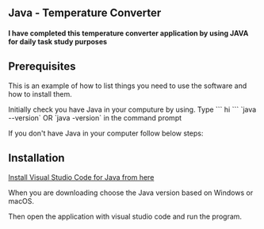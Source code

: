 <h2>Java - Temperature Converter</h2>

<h4>I have completed this temperature converter application by using JAVA for daily task study purposes</h4>

<h2>Prerequisites</h2>
<p>This is an example of how to list things you need to use the software and how to install them.</p>
<p>Initially check you have Java in your computure by using. Type 
  ```
  hi
  ``` `java --version` OR `java -version` in the command prompt</p>
<p>If you don't have Java in your computer follow below steps:</p>

<h2>Installation</h2>
<a href ="https://code.visualstudio.com/docs/languages/java"> Install Visual Studio Code for Java from here</a>
<p>When you are downloading choose the Java version based on Windows or macOS.</p>
<p>Then open the application with visual studio code and run the program.</p>


